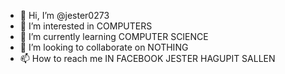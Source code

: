 - 👋 Hi, I’m @jester0273
- 👀 I’m interested in COMPUTERS
- 🌱 I’m currently learning COMPUTER SCIENCE
- 💞️ I’m looking to collaborate on NOTHING
- 📫 How to reach me IN FACEBOOK JESTER HAGUPIT SALLEN

<!---
jester0273/jester0273 is a ✨ special ✨ repository because its `README.md` (this file) appears on your GitHub profile.
You can click the Preview link to take a look at your changes.
--->

